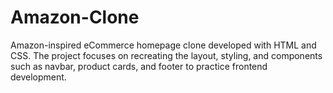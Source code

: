 # Amazon-Clone
Amazon-inspired eCommerce homepage clone developed with HTML and CSS. The project focuses on recreating the layout, styling, and components such as navbar, product cards, and footer to practice frontend development.
